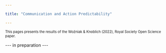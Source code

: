 ```yaml
---

title: "Communication and Action Predictability"

---
```


<p style="font-size: 80%;">This pages presents the results of the Woźniak & Knoblich (2022), Royal Society Open Science paper.</p>
<p> --- in preparation --- </p>
